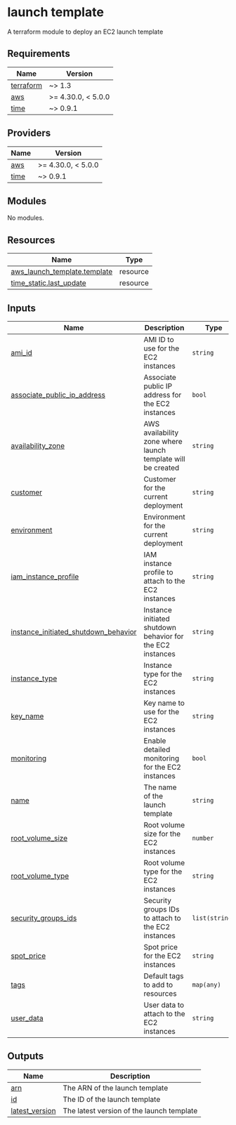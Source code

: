 # launch template

A terraform module to deploy an EC2 launch template

<!-- BEGINNING OF PRE-COMMIT-TERRAFORM DOCS HOOK -->
## Requirements

| Name | Version |
|------|---------|
| <a name="requirement_terraform"></a> [terraform](#requirement\_terraform) | ~> 1.3 |
| <a name="requirement_aws"></a> [aws](#requirement\_aws) | >= 4.30.0, < 5.0.0 |
| <a name="requirement_time"></a> [time](#requirement\_time) | ~> 0.9.1 |

## Providers

| Name | Version |
|------|---------|
| <a name="provider_aws"></a> [aws](#provider\_aws) | >= 4.30.0, < 5.0.0 |
| <a name="provider_time"></a> [time](#provider\_time) | ~> 0.9.1 |

## Modules

No modules.

## Resources

| Name | Type |
|------|------|
| [aws_launch_template.template](https://registry.terraform.io/providers/hashicorp/aws/latest/docs/resources/launch_template) | resource |
| [time_static.last_update](https://registry.terraform.io/providers/hashicorp/time/latest/docs/resources/static) | resource |

## Inputs

| Name | Description | Type | Default | Required |
|------|-------------|------|---------|:--------:|
| <a name="input_ami_id"></a> [ami\_id](#input\_ami\_id) | AMI ID to use for the EC2 instances | `string` | `"ami-02df9ea15c1778c9c"` | no |
| <a name="input_associate_public_ip_address"></a> [associate\_public\_ip\_address](#input\_associate\_public\_ip\_address) | Associate public IP address for the EC2 instances | `bool` | `null` | no |
| <a name="input_availability_zone"></a> [availability\_zone](#input\_availability\_zone) | AWS availability zone where launch template will be created | `string` | `null` | no |
| <a name="input_customer"></a> [customer](#input\_customer) | Customer for the current deployment | `string` | `""` | no |
| <a name="input_environment"></a> [environment](#input\_environment) | Environment for the current deployment | `string` | `""` | no |
| <a name="input_iam_instance_profile"></a> [iam\_instance\_profile](#input\_iam\_instance\_profile) | IAM instance profile to attach to the EC2 instances | `string` | `null` | no |
| <a name="input_instance_initiated_shutdown_behavior"></a> [instance\_initiated\_shutdown\_behavior](#input\_instance\_initiated\_shutdown\_behavior) | Instance initiated shutdown behavior for the EC2 instances | `string` | `null` | no |
| <a name="input_instance_type"></a> [instance\_type](#input\_instance\_type) | Instance type for the EC2 instances | `string` | `"t3.medium"` | no |
| <a name="input_key_name"></a> [key\_name](#input\_key\_name) | Key name to use for the EC2 instances | `string` | `""` | no |
| <a name="input_monitoring"></a> [monitoring](#input\_monitoring) | Enable detailed monitoring for the EC2 instances | `bool` | `false` | no |
| <a name="input_name"></a> [name](#input\_name) | The name of the launch template | `string` | n/a | yes |
| <a name="input_root_volume_size"></a> [root\_volume\_size](#input\_root\_volume\_size) | Root volume size for the EC2 instances | `number` | `20` | no |
| <a name="input_root_volume_type"></a> [root\_volume\_type](#input\_root\_volume\_type) | Root volume type for the EC2 instances | `string` | `"gp3"` | no |
| <a name="input_security_groups_ids"></a> [security\_groups\_ids](#input\_security\_groups\_ids) | Security groups IDs to attach to the EC2 instances | `list(string)` | `[]` | no |
| <a name="input_spot_price"></a> [spot\_price](#input\_spot\_price) | Spot price for the EC2 instances | `string` | `null` | no |
| <a name="input_tags"></a> [tags](#input\_tags) | Default tags to add to resources | `map(any)` | `{}` | no |
| <a name="input_user_data"></a> [user\_data](#input\_user\_data) | User data to attach to the EC2 instances | `string` | `null` | no |

## Outputs

| Name | Description |
|------|-------------|
| <a name="output_arn"></a> [arn](#output\_arn) | The ARN of the launch template |
| <a name="output_id"></a> [id](#output\_id) | The ID of the launch template |
| <a name="output_latest_version"></a> [latest\_version](#output\_latest\_version) | The latest version of the launch template |
<!-- END OF PRE-COMMIT-TERRAFORM DOCS HOOK -->

